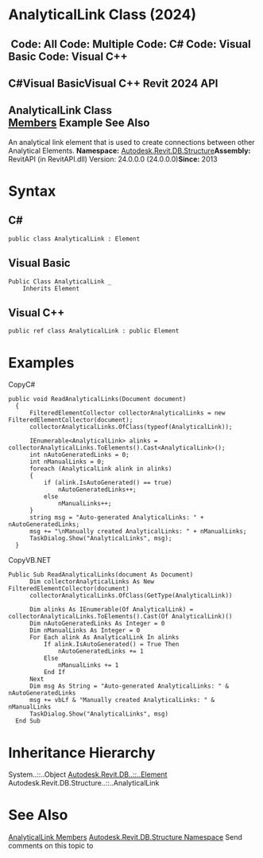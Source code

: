 # AnalyticalLink Class (2024)

﻿
 Code: All Code: Multiple Code: C# Code: Visual Basic Code: Visual C++   
---  
C#Visual BasicVisual C++
Revit 2024 API  
---  
AnalyticalLink Class  
[Members](a7c59105-2284-6eeb-bcc4-b9e96f012be2.md "AnalyticalLink Members") Example See Also  
---  
An analytical link element that is used to create connections between other Analytical Elements. 
**Namespace:** [Autodesk.Revit.DB.Structure](d586b341-f687-9d90-e96d-255806b7d4fc.md "Autodesk.Revit.DB.Structure Namespace")**Assembly:** RevitAPI (in RevitAPI.dll) Version: 24.0.0.0 (24.0.0.0)**Since:** 2013 
# Syntax
C#  
---  
```text
public class AnalyticalLink : Element
```
  
Visual Basic  
---  
```text
Public Class AnalyticalLink _
	Inherits Element
```
  
Visual C++  
---  
```text
public ref class AnalyticalLink : public Element
```
  
# Examples
CopyC#
```text
public void ReadAnalyticalLinks(Document document)
  {
      FilteredElementCollector collectorAnalyticalLinks = new FilteredElementCollector(document);
      collectorAnalyticalLinks.OfClass(typeof(AnalyticalLink));

      IEnumerable<AnalyticalLink> alinks = collectorAnalyticalLinks.ToElements().Cast<AnalyticalLink>();
      int nAutoGeneratedLinks = 0;
      int nManualLinks = 0;
      foreach (AnalyticalLink alink in alinks)
      {
          if (alink.IsAutoGenerated() == true)
              nAutoGeneratedLinks++;
          else
              nManualLinks++;
      }
      string msg = "Auto-generated AnalyticalLinks: " + nAutoGeneratedLinks;
      msg += "\nManually created AnalyticalLinks: " + nManualLinks;
      TaskDialog.Show("AnalyticalLinks", msg);
  }
```

CopyVB.NET
```text
Public Sub ReadAnalyticalLinks(document As Document)
      Dim collectorAnalyticalLinks As New FilteredElementCollector(document)
      collectorAnalyticalLinks.OfClass(GetType(AnalyticalLink))

      Dim alinks As IEnumerable(Of AnalyticalLink) = collectorAnalyticalLinks.ToElements().Cast(Of AnalyticalLink)()
      Dim nAutoGeneratedLinks As Integer = 0
      Dim nManualLinks As Integer = 0
      For Each alink As AnalyticalLink In alinks
          If alink.IsAutoGenerated() = True Then
              nAutoGeneratedLinks += 1
          Else
              nManualLinks += 1
          End If
      Next
      Dim msg As String = "Auto-generated AnalyticalLinks: " & nAutoGeneratedLinks
      msg += vbLf & "Manually created AnalyticalLinks: " & nManualLinks
      TaskDialog.Show("AnalyticalLinks", msg)
  End Sub
```

# Inheritance Hierarchy
System..::..Object [Autodesk.Revit.DB..::..Element](eb16114f-69ea-f4de-0d0d-f7388b105a16.md "Element Class") Autodesk.Revit.DB.Structure..::..AnalyticalLink
# See Also
[AnalyticalLink Members](a7c59105-2284-6eeb-bcc4-b9e96f012be2.md "AnalyticalLink Members")
[Autodesk.Revit.DB.Structure Namespace](d586b341-f687-9d90-e96d-255806b7d4fc.md "Autodesk.Revit.DB.Structure Namespace")
Send comments on this topic to 
